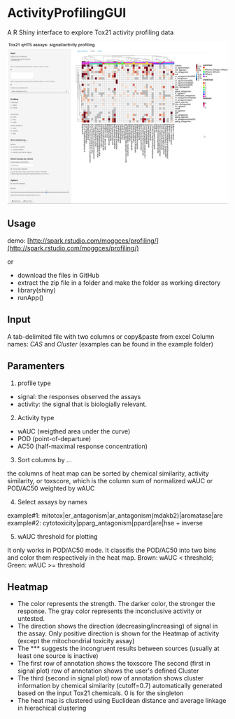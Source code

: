 ActivityProfilingGUI
====================

A R Shiny interface to explore Tox21 activity profiling data

![alt text](interface.png)

Usage
-----

demo: [http://spark.rstudio.com/moggces/profiling/](http://spark.rstudio.com/moggces/profiling/)

or

- download the files in GitHub
- extract the zip file in a folder and make the folder as working directory 
- library(shiny)
- runApp()


Input
-----
A tab-delimited file with two columns or copy&paste from excel
Column names: *CAS* and *Cluster* (examples can be found in the example folder)


Paramenters
-----------
1. profile type
* signal: the responses observed the assays
* activity: the signal that is biologially relevant.

2. Activity type
- wAUC (weigthed area under the curve)
- POD (point-of-departure)
- AC50 (half-maximal response concentration)

3. Sort columns by ...

the columns of heat map can be sorted by chemical similarity, activity similarity, or toxscore, which is the column sum of normalized wAUC or POD/AC50 weighted by wAUC

4. Select assays by names

example#1: mitotox|er_antagonism|ar_antagonism(mdakb2)|aromatase|are
example#2: cytotoxicity|pparg_antagonism|ppard|are|hse + inverse

5. wAUC threshold for plotting

It only works in POD/AC50 mode. It classifis the POD/AC50 into two bins and color them respectively in the heat map. Brown: wAUC < threshold; Green: wAUC >= threshold

Heatmap
-------

* The color represents the strength. The darker color, the stronger the response. The gray color represents the inconclusive activity or untested.
* The direction shows the direction (decreasing/increasing) of signal in the assay. Only positive direction is shown for the Heatmap of activity (except the mitochondrial toxicity assay)
* The *** suggests the incongruent results between sources (usually at least one source is inactive)
* The first row of annotation shows the toxscore
The second (first in signal plot) row of annotation shows the user's defined Cluster
* The third (second in signal plot) row of annotation shows cluster information by chemical similarity (cutoff=0.7) automatically generated based on the input Tox21 chemicals. 0 is for the singleton 
* The heat map is clustered using Euclidean distance and average linkage in hierachical clustering